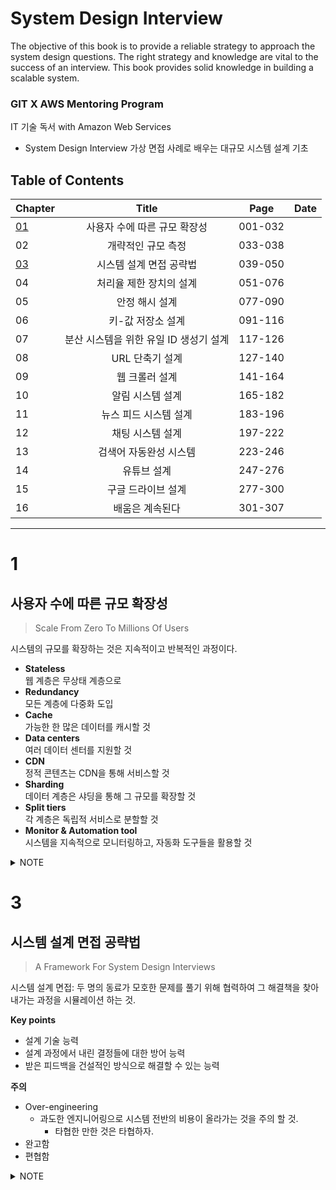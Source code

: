 # System Design Interview 
The objective of this book is to provide a reliable strategy to approach the system design questions.
The right strategy and knowledge are vital to the success of an interview. This book provides solid knowledge in building a scalable system.

### GIT X AWS Mentoring Program 
IT 기술 독서 with Amazon Web Services  
- System Design Interview 가상 면접 사례로 배우는 대규모 시스템 설계 기초

## Table of Contents

Chapter|         Title       | Page  |   Date
--------|:-------------------:|:-----:|:--------:
[01](#1)|사용자 수에 따른 규모 확장성|001-032|
02      |개략적인 규모 측정|033-038|
[03](#3)|시스템 설계 면접 공략법|039-050|
04      |처리율 제한 장치의 설계|051-076|
05      |안정 해시 설계|077-090|
06      |키-값 저장소 설계 |091-116|
07      |분산 시스템을 위한 유일 ID 생성기 설계|117-126|
08      |URL 단축기 설계|127-140|
09      |웹 크롤러 설계|141-164|
10      |알림 시스템 설계|165-182|
11      |뉴스 피드 시스템 설계|183-196|
12      |채팅 시스템 설계|197-222|
13      |검색어 자동완성 시스템|223-246|
14      |유튜브 설계|247-276|
15      |구글 드라이브 설계|277-300|
16      |배움은 계속된다|301-307|

---
# 1
## 사용자 수에 따른 규모 확장성
> Scale From Zero To Millions Of Users

시스템의 규모를 확장하는 것은 지속적이고 반복적인 과정이다.

- **Stateless**  
  웹 계층은 무상태 계층으로
- **Redundancy**  
  모든 계층에 다중화 도입
- **Cache**  
  가능한 한 많은 데이터를 캐시할 것
- **Data centers**  
  여러 데이터 센터를 지원할 것
- **CDN**  
  정적 콘텐츠는 CDN을 통해 서비스할 것
- **Sharding**  
  데이터 계층은 샤딩을 통해 그 규모를  확장할 것
- **Split tiers**  
  각 계층은 독립적 서비스로 분할할 것
- **Monitor & Automation tool**  
  시스템을 지속적으로 모니터링하고, 자동화 도구들을 활용할 것

<details><summary>NOTE</summary><br>

  사용자가 증가하게 되면 단일  서버로는 충분치 않아 여러 서버를 두게 된다.

<img width="546" alt="multiple servers" src="https://user-images.githubusercontent.com/48475824/130340899-9c14368b-57ca-49e0-a055-9cb133004ceb.png">

  - [서버 1: Web server] 웹/모바일 트래픽 처리용
  - [서버 2: Database] 데이터베이스 용

  보통의 경우 RDBMS를 사용하지만 비-관계형 DB가 필요시 되는 상황이 있다.

  NoSQL DB를 선택해야하는 경우는 아래와 같다.
  - **Super-low latency**  
    아주 낮은 응답 지연시간이 요구되는 경우
  - **Unstructured data**  
    비정형 데이터를 다뤄야하는 경우
  - **Only need to serialize & deserialize data**  
    데이터를 단순히 직렬화하거나 역직렬화만 하면 되는 경우
      - Data: JSON, YAML, XML, etc
  - **Massive amount of data**  
    상당히 대규모의 데이터를 저장해야 하는 경우

  ### Vertical scaling vs horizontal scaling
  DB의 규모를 확장 시 `수직적 확장`, `수평적 확장` 두 가지 방법이 있다
  - 서버로 유입되는 트래픽 양이 적을 경우 → `수직적 확장`
  - 대규모 앱을 지원할 경우 → `수평적 확장`

  ### Scale up 수직적 확장
  서버에 고사양 자원(CPU, RAM, etc)을 추가시키는 확장
  - **장점**
    - 단순함
  - **단점**
    - 비싼 비용
    - 규모 확장의 한계성
    - 장애에 대한 처리 미흡  
      예) failover, redundancy

  ### Scale out 수평적 확장
  더 많은 서버를 추가시키는 확장. 샤딩(sharding)이라고도 부름.
  - 대규모 DB를 작은 단위(shard)로 분할한다. 샤드에 보관되는 데이터 사이에는 중복 X.

  **[Sharding 도입 시 고려할 사항]**
  1. **Data resharding**   
    shard exhaustion 문제
  2. **Celebrity**   
    hotspot key 문제
  3. **Join and de-normalization**   
    여러 샤드에 걸친 데이터는 조인하기가 힘듬 ⇒ DB 비정규화를 통해 하나의 테이블에서 질의가 수행되도록 하기

  ## Load Balancer
  웹 서버들에게 트래픽을 고르게 분산시킴으로써 부하를 분산시켜준다.  
  - 웹 서버는 클라이언트의 접속을 직접 처리하지 X ⇒ 사용자들이 Load balancer의 Public IP 로 접속하기에
  - 보안성 향상 ⇒ 서버 간 통신에는 Private IP를 사용  
    Load balancer는 웹 서버와 통신시 private IP를 사용함.

  ## DB 다중화
  - 서버간에 first-second 관계를 설정
    - first: 데이터 원본, write operation
    - second: 데이터 사본, read operation
  - **장점**
    - 더 나은 성능
    - 안정성
    - 가용성

  ## Cache
  앱의 성능은 `DB를 얼마나 자주 호출하느냐`에 따라 좌우된다. 캐시를 통해 응답시간(latency)을 개선한다.
  - Cache tier
    - 응답 시간 개선
    - DB 부하 ↓

  **[Cache 사용시 고려 할 요소]**
  1. 어떤 상황에 캐시 사용?
  1. 어떤 데이터를 캐시에?
  1. 캐시에 보관된 데이터는 어떻게 만료?
  1. 일관성은 어떻게 유지?
  1. 장애는 어떻게 대처?
    예) SPOF 피하기
  1. 캐시 메모리의 크기는?
  1. 데이터 방출(eviction) 정책은?
    예) LRU, LFU, FIFO, etc

  ## CDN
  정적 콘텐츠를 전송시 CDN(콘텐츠 전송 네트워크)을 이용한다.
  **[CDN 사용시 고려할 요소]**
  1. 비용
  1. 적절한 만료 시한 설정
    - 너무 짧을 경우 ⇒ 원본 서버에 빈번히 접속하게 됨
    - 너무 길 경우 ⇒ 콘텐츠의 신선도가 떨어지게 됨
  1. 장애에 대한 대처 방안
  1. 콘텐츠 무효화(invalidation) 방법

  ## Stateless
  웹 계층을 수평적으로 확장하기 위해서는 상태정보를 웹 계층에서 제거해 주어야 한다. (무상태 웹 계층)
  - 상태 정보의 예) user's session data
  상태 정보가 웹 서버로부터 물리적으로 분리됨으로써 구조는 단순해지고, 안정적이며, 규모 확장이 쉬워지게 된다.

  ## Data centers
  여러 데이터 센터를 사용함으로써 전 세계 유저가 원하는 콘텐츠를 빠르게 이용 가능하도록 한다.
  - geo-routing: 사용자에게 가장 가까운 데이터 센터로 안내

  **[다중 데이터 센터 아키텍처의 기술적 난제]**
  1. 트래픽 우회
  1. 데이터 동기화
  1. 테스트와 배포

  ## Message Queue
  시스템의 component를 분리하기 위해 메시지 큐를 사용한다. 느슨한 결합으로 인해 독립적인 확장이 가능해진다.
  - 메시지의 버퍼 역할을 한다.
  - 비동기적으로 전송한다.

  ## Log, Metric, and Automation
  - **Log**   
    시스템의 오류와 문제들을 쉽게 찾아낼 수 있게 해주기 위해 에러 로그를 모니터링 할 것.
  - **Metric**  
    수집한 매트릭을 통해 사업 현황에 관한 주요 정보를 얻을 수 있다. 또한 시스템의 현재 상태를 파악할 수 있다.
    - Host level metrics  
      CPU, Memory, Disk I/O, etc
    - Aggregated level metrics  
      database tier, cache tier, etc
    - Key business metrics  
      daily active users, retention, revenue, etc
    - Automation

</details>

# 3
## 시스템 설계 면접 공략법
> A Framework For System Design Interviews

시스템 설계 면접: 두 명의 동료가 모호한 문제를 풀기 위해 협력하여 그 해결책을 찾아내가는 과정을 시뮬레이션 하는 것.

**Key points**
- 설계 기술 능력
- 설계 과정에서 내린 결정들에 대한 방어 능력
- 받은 피드백을 건설적인 방식으로 해결할 수 있는 능력

**주의** 
- Over-engineering
  - 과도한 엔지니어링으로 시스템 전반의 비용이 올라가는 것을 주의 할 것.
    - 타협한 만한 것은 타협하자.
- 완고함
- 편협함

<details><summary>NOTE</summary><br>

## 효과적 면접을 위한 4단계 접근법

### 1st Step 문제 이해 및 설계 범위 확정
#### Don't  
  1. 답을 성급히 내놓기 → 잘못된 시스템을 설계할 가능성이 높아짐.

#### Do  
  1. 요구사항과 가정들을 분명히 할 것.  
    예) 구체적으로 만들어야 하는 기능은?
  1. 올바른 질문을 할 것.  
    예) 가장 중요한 기능은? 데이터는 시간 역순으로 정렬되야 하는가?
  1. 적절한 가정을 할 것.
  1. 시스템 구축에 필요한 정보를 모을 것.  
    예) 제품의 사용자 수는? 회사의 규모는 얼마나 빨리 커질 것인가?

### 2nd Step 개략적인 설계안 제시 및 동의 구하기
개략적인 설계안을 제시하며 면접과 협력하며 진행.
- 면접관을 팀원인것 처럼 대하며 진행한다.

#### Do
1. 설계안에 대한 청사진을 제공 및 의견 구하기.
1. 다이어그램 그리기.  
  예) API, 웹 서버, 데이터 저장소, 캐시, CDN, etc.
1. 설계안이 요구된 제약사항들을 만족하는지 확인하기.

### 3rd Step 상세 설계
상세 설계 단계에서는 앞서 만든 청사진을 기준으로 설계 대상 컴포넌트 사이의 우선순위를 정하는 것이다.  
- 면접관은 시스템의 컴포넌트들의 세부사항을 깊이 있게 설명하는 것을 보기 원한다.

### 4th Step 마무리
면접관의 `후속 질문에 대한 답변하기` 또는 `개선 가능한 지점이 무엇이 있는지` 답하기.

1. 자신이 만든 설계 요약하기.
1. 오류 발생시 무슨 일이 생기는지 설명하기.
1. 운영 이슈는 어떻게 다룰 것인지 설명하기.
1. 규모 확장이 요구 될 때 어떻게 대처해 나갈 것인지 설명하기.
1. 세부 개선 사항 제안하기.

#### Don't
1. 요구 사항이나 가정이 불분명한 상태에서 설계를 제시하기.
1. 초기에 특정 컴포넌트으 세부 사항을 너무 깊이있게 설명하기.
1. 막힌 부분에서 면접관에게 힌트를 요청하지 않기.
1. 소통 없이 침묵 속에 설계 진행하기.

#### Do
1. 의견을 일찍 그리고 자주 구할 것.
1. 질문을 통해 확인 할 것.
1. 문제의 요구사항을 이해할 것.
1. 정답 또는 최선의 답안은 존재하지 않는 다는 것을 알 것.
1. 면접관이 자신의 사고 흐름을 알 수 있도록 할 것.
1. 가능하다면 여러 해법을 제시할 것.
1. 세부사항 설명시 가장 중요한 컴포넌트부터 진행할 것.

</details>
